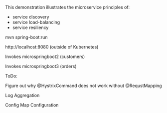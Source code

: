 This demonstration illustrates the microservice principles
of:
* service discovery
* service load-balancing
* service resiliency

mvn spring-boot:run

http://localhost:8080 (outside of Kubernetes)

Invokes microspringboot2 (customers)

Invokes microspringboot3 (orders)

ToDo:

Figure out why @HystrixCommand does not work without @RequstMapping

Log Aggregation

Config Map Configuration
